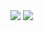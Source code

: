 
<img src="https://render.githubusercontent.com/render/math?math=A_n \var { Array of flag on the number at } n">
<img src="https://render.githubusercontent.com/render/math?math=R_n=|\frac{ \var{ number of appearances of i } }{ N ( \var{ total times } ) }|_{i=1,...,L} \var { Ratio of each number }">
